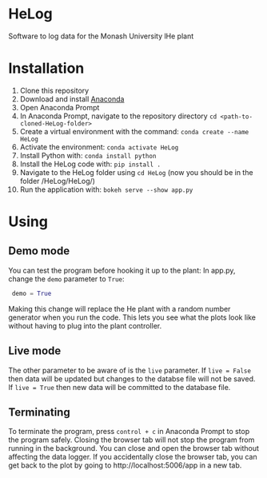 # HeLog
 Software to log data for the Monash University lHe plant

# Installation
1. Clone this repository
3. Download and install [Anaconda](https://docs.anaconda.com/free/anaconda/install/index.html)
4. Open Anaconda Prompt
5. In Anaconda Prompt, navigate to the repository directory ```cd <path-to-cloned-HeLog-folder>```
6. Create a virtual environment with the command: ```conda create --name HeLog```
7. Activate the environment: ```conda activate HeLog```
8. Install Python with: ```conda install python```
9. Install the HeLog code with: ```pip install .```
10. Navigate to the HeLog folder using ```cd HeLog``` (now you should be in the folder <path-to-repo>/HeLog/HeLog/)
11. Run the application with: ```bokeh serve --show app.py```

# Using
## Demo mode
You can test the program before hooking it up to the plant:
In app.py, change the ```demo``` parameter to ```True```:
 ```Python
  demo = True
 ```
Making this change will replace the He plant with a random number generator when you run the code. This lets you see what the plots look like without having to plug into the plant controller.

## Live mode
The other parameter to be aware of is the ```live``` parameter.
If ```live = False``` then data will be updated but changes to the databse file will not be saved.
If ```live = True``` then new data will be committed to the database file.

## Terminating
To terminate the program, press ```control + c``` in Anaconda Prompt to stop the program safely.
Closing the browser tab will not stop the program from running in the background.
You can close and open the browser tab without affecting the data logger.
If you accidentally close the browser tab, you can get back to the plot by going to http://localhost:5006/app in a new tab.
